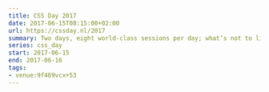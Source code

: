 ```yaml
---
title: CSS Day 2017
date: 2017-06-15T08:15:00+02:00
url: https://cssday.nl/2017
summary: Two days, eight world-class sessions per day; what’s not to like?
series: css_day
start: 2017-06-15
end: 2017-06-16
tags:
- venue:9f469vcx+53
---
```

